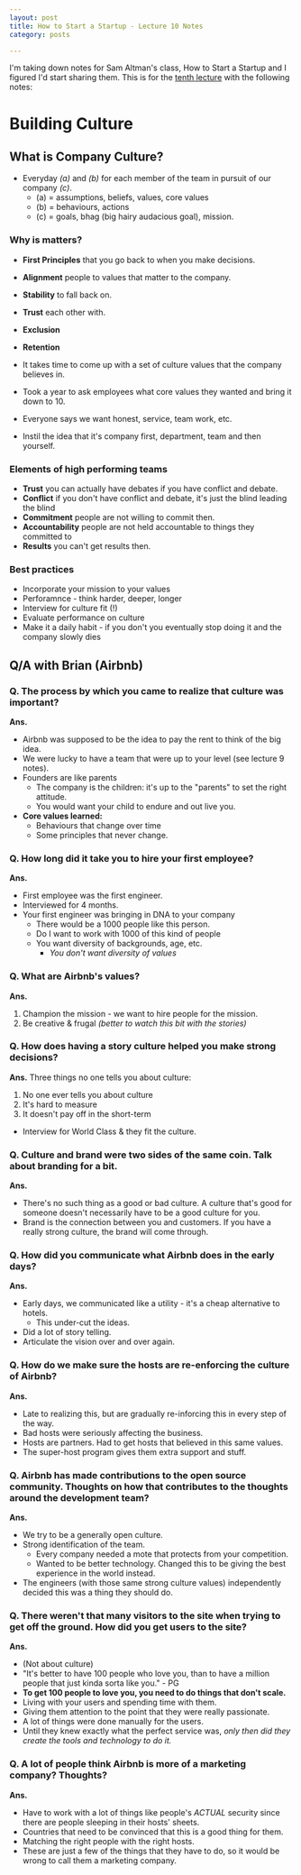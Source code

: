```yaml
---
layout: post
title: How to Start a Startup - Lecture 10 Notes
category: posts

---
```


I'm taking down notes for Sam Altman's class, How to Start a Startup and I figured I'd start sharing them. This is for the [tenth lecture](https://www.youtube.com/watch?v=RfWgVWGEuGE) with the following notes:

# Building Culture

## What is Company Culture?
- Everyday _(a)_ and _(b)_ for each member of the team in pursuit of our company _(c)_.
	- (a) = assumptions, beliefs, values, core values
	- (b) = behaviours, actions
	- (c) = goals, bhag (big hairy audacious goal), mission.

### Why is matters?
 - **First Principles** that you go back to when you make decisions.
 - **Alignment** people to values that matter to the company.
 - **Stability** to fall back on.
 - **Trust** each other with.
 - **Exclusion**
 - **Retention**

- It takes time to come up with a set of culture values that the company believes in.
- Took a year to ask employees what core values they wanted and bring it down to 10.
- Everyone says we want honest, service, team work, etc.
- Instil the idea that it's company first, department, team and then yourself.

### Elements of high performing teams
- **Trust** you can actually have debates if you have conflict and debate.
- **Conflict** if you don't have conflict and debate, it's just the blind leading the blind
- **Commitment** people are not willing to commit then.
- **Accountability** people are not held accountable to things they committed to
- **Results** you can't get results then.

### Best practices
- Incorporate your mission to your values
- Perforamnce - think harder, deeper, longer
- Interview for culture fit (!)
- Evaluate performance on culture
- Make it a daily habit - if you don't you eventually stop doing it and the company slowly dies

## Q/A with Brian (Airbnb)
### Q. The process by which you came to realize that culture was important?

**Ans.** 

- Airbnb was supposed to be the idea to pay the rent to think of the big idea.
- We were lucky to have a team that were up to your level (see lecture 9 notes).
- Founders are like parents
	- The company is the children: it's up to the "parents" to set the right attitude.
	- You would want your child to endure and out live you.
- **Core values learned:**
	- Behaviours that change over time
	- Some principles that never change.

### Q. How long did it take you to hire your first employee?

**Ans.** 

- First employee was the first engineer.
- Interviewed for 4 months.
- Your first engineer was bringing in DNA to your company
	- There would be a 1000 people like this person.
	- Do I want to work with 1000 of this kind of people
	- You want diversity of backgrounds, age, etc.
		- *You don't want diversity of values*

### Q. What are Airbnb's values?

**Ans.** 

1. Champion the mission - we want to hire people for the mission.
2. Be creative & frugal
*(better to watch this bit with the stories)*

### Q. How does having a story culture helped you make strong decisions?

**Ans.**
Three things no one tells you about culture:

1. No one ever tells you about culture
2. It's hard to measure
3. It doesn't pay off in the short-term

- Interview for World Class & they fit the culture.

### Q. Culture and brand were two sides of the same coin. Talk about branding for a bit.

**Ans.**

- There's no such thing as a good or bad culture. A culture that's good for someone doesn't necessarily have to be a good culture for you.
- Brand is the connection between you and customers. If you have a really strong culture, the brand will come through.


### Q. How did you communicate what Airbnb does in the early days?

**Ans.**

- Early days, we communicated like a utility - it's a cheap alternative to hotels.
	- This under-cut the ideas.
- Did a lot of story telling.
- Articulate the vision over and over again.

### Q. How do we make sure the hosts are re-enforcing the culture of Airbnb?

**Ans.**

- Late to realizing this, but are gradually re-inforcing this in every step of the way.
- Bad hosts were seriously affecting the business.
- Hosts are partners. Had to get hosts that believed in this same values.
- The super-host program gives them extra support and stuff.

### Q. Airbnb has made contributions to the open source community. Thoughts on how that contributes to the thoughts around the development team?

**Ans.**

- We try to be a generally open culture.
- Strong identification of the team.
	- Every company needed a mote that protects from your competition.
	- Wanted to be better technology. Changed this to be giving the best experience in the world instead.
- The engineers (with those same strong culture values) independently decided this was a thing they should do.

### Q. There weren't that many visitors to the site when trying to get off the ground. How did you get users to the site?

**Ans.**

- (Not about culture)
- "It's better to have 100 people who love you, than to have a million people that just kinda sorta like you." - PG
- **To get 100 people to love you, you need to do things that don't scale.**
- Living with your users and spending time with them.
- Giving them attention to the point that they were really passionate.
- A lot of things were done manually for the users.
- Until they knew exactly what the perfect service was, *only then did they create the tools and technology to do it.*

### Q. A lot of people think Airbnb is more of a marketing company? Thoughts?

**Ans.**

- Have to work with a lot of things like people's *ACTUAL* security since there are people sleeping in their hosts' sheets.
- Countries that need to be convinced that this is a good thing for them.
- Matching the right people with the right hosts.
- These are just a few of the things that they have to do, so it would be wrong to call them a marketing company.
